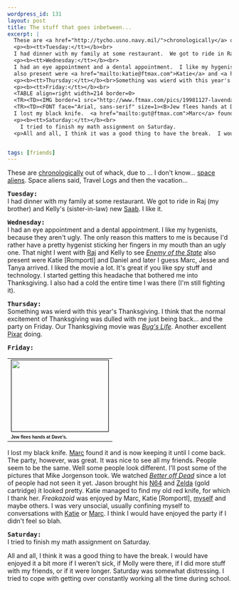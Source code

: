 ```yaml
--- 
wordpress_id: 131
layout: post
title: The stuff that goes inbetween...
excerpt: |
  These are <a href="http://tycho.usno.navy.mil/">chronologically</a> out of whack, due to ... I don't know... <a href="http://dir.yahoo.com/Recreation/Games/Video_Games/Classic_Arcade_Games/Titles/Space_Invaders/">space aliens</a>.  Space aliens said, Travel Logs and then the vacation...
  <p><b><tt>Tuesday:</tt></b><br>
  I had dinner with my family at some restaurant.  We got to ride in Raj (my brother) and Kelly's (sister-in-law) new <a href="http://www.saab.com/">Saab</a>.  I like it.  
  <p><b><tt>Wednesday:</tt></b><br>
  I had an eye appointment and a dental appointment.  I like my hygenists, because they aren't ugly.  The only reason this matters to me is because I'd rather have a pretty hygenist sticking her fingers in my mouth than an ugly one.  That night I went with <a href="mailto:dash@mninter.net">Raj</a> and Kelly to see <i><a href="http://www.movies.com/eos/">Enemy of the State</a></i>
  also present were <a href="mailto:katie@ftmax.com">Katie</a> and <a href="mailto:dlavenda@yahoo.com">Daniel</a> and later I guess <a href="mailto:tenchi@ftmax.com">Marc</a>, <a href="mailto:jesse@ftmax.com">Jesse</a> and <a href="http://umn.edu/~zhux0045/">Tanya</a> arrived.  I liked the movie a lot.  It's great if you like spy stuff and technology.  I started getting this headache that bothered me into Thanksgiving.  I also had a cold the entire time I was there (I'm still fighting it).
  <p><b><tt>Thursday:</tt></b><br>Something was wierd with this year's Thanksgiving.  I think that the normal excitement of Thanksgiving was dulled with me just being back... and the party on Friday.  Our Thanksgiving movie was <i><a href="http://www.disney.com/DisneyPictures/bugslife/">Bug's Life</a></i>.  Another excellent <a href="http://www.pixar.com/">Pixar</a> doing.
  <p><b><tt>Friday:</tt></b><br>
  <TABLE align=right width=214 border=0>
  <TR><TD><IMG border=1 src="http://www.ftmax.com/pics/19981127-lavenda.jpg" width=218 height=160></TD></TR>
  <TR><TD><FONT face="Arial, sans-serif" size=1><B>Jew flees hands at Dave's.</B></FONT></TD></TR></TABLE>
  I lost my black knife.  <a href="mailto:gut@ftmax.com">Marc</a> found it and is now keeping it until I come back.  The party, however, was great.  It was nice to see all my friends.  People seem to be the same.  Well some people look different.  I'll post some of the pictures that <a href="mailto:dalamar@ftmax.com">Mike Jorgenson</a> took.  We watched <i><a href="http://us.imdb.com/Title?Better+Off+Dead...+(1985)">Better off Dead</a></i> since a lot of people had not seen it yet.  Jason brought his <a href="http://www.nintendo.com/">N64</a> and <a href="http://www.zelda64.com/">Zelda</a> (gold cartridge) it looked pretty.  <a href="mailto:katie@ftmax.com">Katie</a> managed to find my old red knife, for which I thank <a href="mailto:katie@ftmax.com">her</a>.  <i>Freakazoid</i> was enjoyed by <a href="mailto:gut@ftmax.com">Marc</a>, <a href="mailto:katie@ftmax.com">Katie</a>, <a href="http://www.ftmax.com/" target=_self>myself</a> and maybe others.  I was very unsocial, usually confining myself to conversations with <a href="mailto:katie@ftmax.com">Katie</a> or <a href="mailto:gut@ftmax.com">Marc</a>.  I think I would have enjoyed the party if I didn't feel so blah.
  <p><b><tt>Saturday:</tt></b><br>
    I tried to finish my math assignment on Saturday.
  <p>All and all, I think it was a good thing to have the break.  I would have enjoyed it a bit more if I weren't sick, if <a href="mailto:delmonte@ftmax.com">Molly</a> were there, if I did more stuff with my friends, or if it were longer.  Saturday was somewhat distressing.  I tried to cope with getting over constantly working all the time during school.


tags: [friends]
---
```


These are <a href="http://tycho.usno.navy.mil/">chronologically</a> out of whack, due to ... I don't know... <a href="http://dir.yahoo.com/Recreation/Games/Video_Games/Classic_Arcade_Games/Titles/Space_Invaders/">space aliens</a>.  Space aliens said, Travel Logs and then the vacation...
<p><b><tt>Tuesday:</tt></b><br>
I had dinner with my family at some restaurant.  We got to ride in Raj (my brother) and Kelly's (sister-in-law) new <a href="http://www.saab.com/">Saab</a>.  I like it.  
<p><b><tt>Wednesday:</tt></b><br>
I had an eye appointment and a dental appointment.  I like my hygenists, because they aren't ugly.  The only reason this matters to me is because I'd rather have a pretty hygenist sticking her fingers in my mouth than an ugly one.  That night I went with <a href="mailto:dash@mninter.net">Raj</a> and Kelly to see <i><a href="http://www.movies.com/eos/">Enemy of the State</a></i>
also present were Katie [Romportl] and Daniel and later I guess Marc, Jesse and Tanya arrived.  I liked the movie a lot.  It's great if you like spy stuff and technology.  I started getting this headache that bothered me into Thanksgiving.  I also had a cold the entire time I was there (I'm still fighting it).
<p><b><tt>Thursday:</tt></b><br>Something was wierd with this year's Thanksgiving.  I think that the normal excitement of Thanksgiving was dulled with me just being back... and the party on Friday.  Our Thanksgiving movie was <i><a href="http://www.disney.com/DisneyPictures/bugslife/">Bug's Life</a></i>.  Another excellent <a href="http://www.pixar.com/">Pixar</a> doing.
<p><b><tt>Friday:</tt></b><br>
<TABLE align=right width=214 border=0>
<TR><TD><IMG border=1 src="http://www.ftmax.com/pics/19981127-lavenda.jpg" width=218 height=160></TD></TR>
<TR><TD><FONT face="Arial, sans-serif" size=1><B>Jew flees hands at Dave's.</B></FONT></TD></TR></TABLE>
I lost my black knife.  <a href="mailto:gut@ftmax.com">Marc</a> found it and is now keeping it until I come back.  The party, however, was great.  It was nice to see all my friends.  People seem to be the same.  Well some people look different.  I'll post some of the pictures that Mike Jorgenson took.  We watched <i><a href="http://us.imdb.com/Title?Better+Off+Dead...+(1985)">Better off Dead</a></i> since a lot of people had not seen it yet.  Jason brought his <a href="http://www.nintendo.com/">N64</a> and <a href="http://www.zelda64.com/">Zelda</a> (gold cartridge) it looked pretty.  Katie managed to find my old red knife, for which I thank her.  <i>Freakazoid</i> was enjoyed by Marc, Katie [Romportl], <a href="http://www.ftmax.com/" target=_self>myself</a> and maybe others.  I was very unsocial, usually confining myself to conversations with <a href="mailto:katie@ftmax.com">Katie</a> or <a href="mailto:gut@ftmax.com">Marc</a>.  I think I would have enjoyed the party if I didn't feel so blah.
<p><b><tt>Saturday:</tt></b><br>
  I tried to finish my math assignment on Saturday.
<p>All and all, I think it was a good thing to have the break.  I would have enjoyed it a bit more if I weren't sick, if Molly were there, if I did more stuff with my friends, or if it were longer.  Saturday was somewhat distressing.  I tried to cope with getting over constantly working all the time during school.
